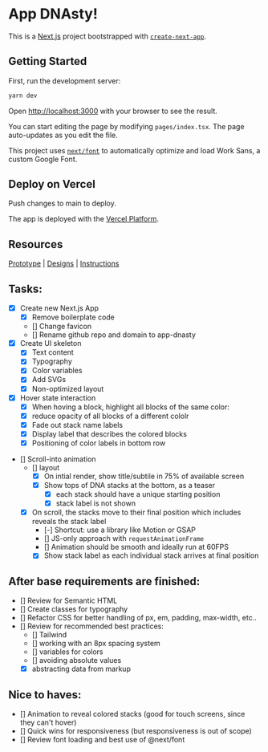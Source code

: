 # App DNAsty!

This is a [Next.js](https://nextjs.org/) project bootstrapped with [`create-next-app`](https://github.com/vercel/next.js/tree/canary/packages/create-next-app).

## Getting Started

First, run the development server:

```bash
yarn dev
```

Open [http://localhost:3000](http://localhost:3000) with your browser to see the result.

You can start editing the page by modifying `pages/index.tsx`. The page auto-updates as you edit the file.

This project uses [`next/font`](https://nextjs.org/docs/basic-features/font-optimization) to automatically optimize and load Work Sans, a custom Google Font.

## Deploy on Vercel

Push changes to main to deploy.

The app is deployed with the [Vercel Platform](https://vercel.com/new?utm_medium=default-template&filter=next.js).

## Resources

[Prototype](https://www.figma.com/proto/Q6UNgq6ZqKAlBI0X6DuwLj/Reyna-DeLog%C3%A9-%E2%80%93-Test-Task-Creative-Frontend-Developer?page-id=0%3A1&node-id=1%3A2615&viewport=1157%2C773%2C0.2&scaling=min-zoom&starting-point-node-id=1%3A2615) | [Designs](https://www.figma.com/file/Q6UNgq6ZqKAlBI0X6DuwLj/Reyna-DeLog%C3%A9-%E2%80%93-Test-Task-Creative-Frontend-Developer?node-id=0%3A1&t=9mK8h6dLuhGSdgby-1) | [Instructions](https://www.notion.so/Test-Task-Creative-Frontend-Developer-Reyna-DeLog-3a177e31e741490b900050a3d859c6c0)

## Tasks:

- [x] Create new Next.js App
  - [x] Remove boilerplate code
  - [] Change favicon
  - [] Rename github repo and domain to app-dnasty
- [x] Create UI skeleton
  - [x] Text content
  - [x] Typography
  - [x] Color variables
  - [x] Add SVGs
  - [x] Non-optimized layout
- [x] Hover state interaction
  - [x] When hoving a block, highlight all blocks of the same color:
  - [x] reduce opacity of all blocks of a different cololr
  - [x] Fade out stack name labels
  - [x] Display label that describes the colored blocks
  - [x] Positioning of color labels in bottom row
- [] Scroll-into animation
  - [] layout
    - [x] On intial render, show title/subtile in 75% of available screen
    - [x] Show tops of DNA stacks at the bottom, as a teaser
      - [x] each stack should have a unique starting position
      - [x] stack label is not shown
  - [x] On scroll, the stacks move to their final position which includes reveals the stack label
    - [-] Shortcut: use a library like Motion or GSAP
    - [] JS-only approach with `requestAnimationFrame`
    - [] Animation should be smooth and ideally run at 60FPS
    - [x] Show stack label as each individual stack arrives at final position

## After base requirements are finished:

- [] Review for Semantic HTML
- [] Create classes for typography
- [] Refactor CSS for better handling of px, em, padding, max-width, etc..
- [] Review for recommended best practices:
  - [] Tailwind
  - [] working with an 8px spacing system
  - [] variables for colors
  - [] avoiding absolute values
  - [x] abstracting data from markup

## Nice to haves:

- [] Animation to reveal colored stacks (good for touch screens, since they can't hover)
- [] Quick wins for responsiveness (but responsiveness is out of scope)
- [] Review font loading and best use of @next/font
